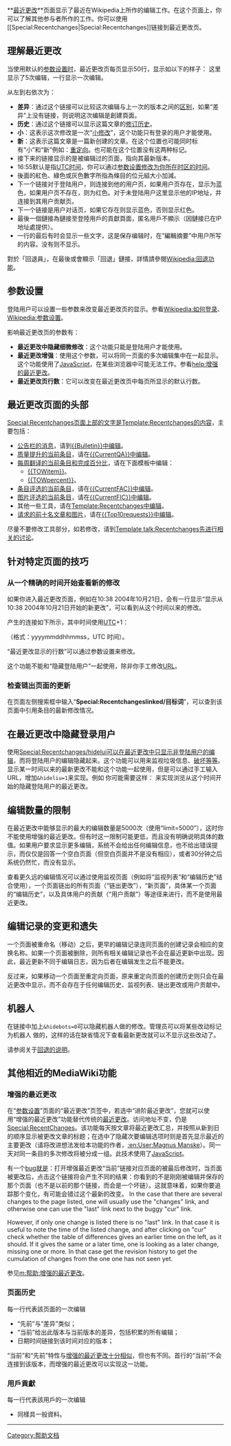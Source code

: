 **[最近更改](../Page/Special:Recentchanges.md "wikilink")**页面显示了最近在Wikipedia上所作的编辑工作。在这个页面上，你可以了解其他参与者所作的工作。你可以使用\[\[Special:Recentchanges|Special:Recentchanges\]\]链接到最近更改页。

## 理解最近更改

当使用默认的[参数设置时](https://zh.wikipedia.org/wiki/help:参数设置 "wikilink")，最近更改页每页显示50行，显示如以下的样子：
 这里显示了5次编辑，一行显示一次编辑。

从左到右依次为：

  - **差异**：通过这个链接可以比较这次编辑与上一次的版本之间的[区别](https://zh.wikipedia.org/wiki/help:不同修订版本之间的差异 "wikilink")，如果“差异”上没有链接，则说明这次编辑是創建頁面。
  - **历史**：通过这个链接可以显示这篇文章的[修订历史](https://zh.wikipedia.org/wiki/help:页面历史 "wikilink")。
  - **小**：这表示这次修改是一次“[小修改](https://zh.wikipedia.org/wiki/help:小修改 "wikilink")”，这个功能只有登录的用户才能使用。
  - **新**：这表示这篇文章是一篇新创建的文章。在这个位置也可能同时标有“小”和“新”例如：[重定向](https://zh.wikipedia.org/wiki/Wikipedia:重定向 "wikilink")。也可能在这个位置没有这两种标记。
  - 接下来的链接显示的是被编辑过的页面，指向其最新版本。
  - 16:55默认是指[UTC时间](../Page/UTC.md "wikilink")，你可以通过[参数设置修改为你所在时区的时间](https://zh.wikipedia.org/wiki/Wikipedia:参数设置 "wikilink")。
  - 後面的紅色、綠色或灰色數字所指為條目的位元組大小加減。
  - 下一个链接对于登陆用户，则连接到他的用户页，如果用户页存在，显示为蓝色，如果用户页不存在，则为红色。对于未登陆用户这里显示他的IP地址，并连接到其用户贡献页。
  - 下一个链接是用户对话页，如果它存在则显示蓝色，否则显示红色。
  - 最後一個鏈接為鏈接至登陸用戶的貢獻頁面，匿名用戶不顯示（因鏈接已在IP地址處提供）。
  - 一行的最后有时会显示一些文字，这是保存编辑时，在“編輯摘要”中用户所写的内容。没有则不显示。

對於「回退員」，在最後或會顯示「回退」鏈接，詳情請參閱[Wikipedia:回退功能](https://zh.wikipedia.org/wiki/Wikipedia:回退功能 "wikilink")。

## 参数设置

登陆用户可以设置一些参数来改变最近更改页的显示。参看[Wikipedia:如何登录](https://zh.wikipedia.org/wiki/Wikipedia:如何登录 "wikilink")、[Wikipedia:参数设置](https://zh.wikipedia.org/wiki/Wikipedia:参数设置 "wikilink")。

影响最近更改页的参数有：

  - **最近更改中隐藏细微修改**：这个功能只能是登陆用户才能使用。
  - **最近更改增强**：使用这个参数，可以将同一页面的多次编辑集中在一起显示。这个功能使用了[JavaScript](../Page/JavaScript.md "wikilink")，在某些浏览器中可能无法工作。参看[help:增强的最近更改](https://zh.wikipedia.org/wiki/help:增强的最近更改 "wikilink")。
  - **最近更改页行数**：它可以改变在最近更改页中每页所显示的默认行数。

## 最近更改页面的头部

[Special:Recentchanges页面上部的文字是](../Page/Special:Recentchanges.md "wikilink")[Template:Recentchanges的内容](../Page/Template:Recentchanges.md "wikilink")，主要包括：

  - [公告栏的消息](https://zh.wikipedia.org/wiki/Wikipedia:公告栏 "wikilink")，请到[{{Bulletin}}中编辑](../Page/Template:Bulletin.md "wikilink")。
  - [质量提升的当前条目](https://zh.wikipedia.org/wiki/Wikipedia:条目质量提升计划 "wikilink")，请在[{{CurrentQA}}中编辑](../Page/Template:CurrentQA.md "wikilink")。
  - [每周翻译的当前条目和完成百分比](https://zh.wikipedia.org/wiki/Wikipedia:每周翻译 "wikilink")，请在下面模板中编辑：
      - [{{TOWitem}}](../Page/Template:TOWitem.md "wikilink")。
      - [{{TOWpercent}}](../Page/Template:TOWpercent.md "wikilink")。
  - [条目评选的当前条目](https://zh.wikipedia.org/wiki/Wikipedia:条目评选 "wikilink")，请在[{{CurrentFAC}}中编辑](../Page/Template:CurrentFAC.md "wikilink")。
  - [图片评选的当前条目](https://zh.wikipedia.org/wiki/Wikipedia:特色圖片評選 "wikilink")，请在[{{CurrentFIC}}中编辑](../Page/Template:CurrentFIC.md "wikilink")。
  - 其他一些工具，请在[Template:Recentchanges中编辑](../Page/Template:Recentchanges.md "wikilink")。
  - [请求的前十名文章和图片](https://zh.wikipedia.org/wiki/Wikipedia:请求文章 "wikilink")，请在[{{Top10requests}}中编辑](../Page/Template:Top10requests.md "wikilink")。

尽量不要修改工具部分，如若修改，请到[Template
talk:Recentchanges先进行相关的讨论](../Page/Template_talk:Recentchanges.md "wikilink")。

## 针对特定页面的技巧

### 从一个精确的时间开始查看新的修改

如果你进入最近更改页面，例如在10:38 2004年10月21日，会有一行显示“显示从10:38
2004年10月21日开始的新更改”，可以看到从这个时间以来的修改。

产生的连接如下所示，其中时间使用[UTC](../Page/UTC.md "wikilink")+1：

（格式：yyyymmddhhmmss，UTC 时间）。

“最近更改显示的行数”可以通过参数设置来修改。

这个功能不能和“隐藏登陆用户”一起使用，除非你手工修改[URL](../Page/URL.md "wikilink")。

### 检查链出页面的更新

在页面左侧搜索框中输入“**Special:Recentchangeslinked/目标词**”，可以查到该页面中引用条目的最新修改情况。

## 在最近更改中隐藏登录用户

使用[Special:Recentchanges/hidelui可以在最近更改中只显示非登陆用户的编辑](../Page/Special:Recentchanges/hidelui.md "wikilink")，而将登陆用户的编辑隐藏起来。这个功能可以用来监视垃圾信息、[破坏等等](../Page/破坏.md "wikilink")。显示某一时间以来的最新更改不能和这个功能一起使用，但是可以通过手工输入URL，增加`&hideliu=1`来实现。例如
 你可能需要这样：  来实现浏览从这个时间开始的隐藏登陆用户的最近更改。

## 编辑数量的限制

在最近更改中能够显示的最大的编辑数量是5000次（使用“limit=5000”），这时你不能使用增强的最近更改。但有时这一限制可能更低，而且没有明确说明具体的数值。如果用户要求显示更多编辑，系统不会给出任何编辑信息，也不给出错误提示，而仅仅是回答一个空白页面（但空白页面并不是没有相应），或者30分钟之后系统仍然忙，而没有显示。

查看更久远的编辑情况可以通过使用监视页面（例如将“监视列表”和“编辑历史”结合使用），一个页面链出的所有页面（“链出更改”），“新页面”，具体某一个页面的“编辑历史”，以及具体用户的贡献（“用户贡献”）等途径来进行，而不是使用最近更改。

## 编辑记录的变更和遗失

一个页面被重命名（移动）之后，更早的编辑记录连同页面的创建记录会相应的变换名称。如果一个页面被删除，则所有相关编辑记录也不会在最近更新中出现。因此，最近更新不同于编辑日志，因为后者在编辑发生之后不能更改。

反过来，如果移动一个页面至重定向页面，原来重定向页面的创建历史则只会在最近更改中显示，而不会存在于任何编辑历史、监视列表、链出更改或用户贡献中。

## 机器人

在链接中加上`&hidebots=0`可以隐藏机器人做的修改。管理员可以将某些改动标记为机器人
做的，这样的话在缺省情况下查看最新更改就可以不显示这些改动了。

请参阅关于[回退的说明](https://zh.wikipedia.org/wiki/Help:如何把页面恢复到早期版本 "wikilink")。

## 其他相近的MediaWiki功能

### 增强的最近更改

在“[参数设置](../Page/Special:Preferences.md "wikilink")”页面的“最近更改”页签中，若选中“进阶最近更改”，您就可以使用“增强的最近更改”功能替代传统的[最近更改](https://zh.wikipedia.org/wiki/Help:最近更改 "wikilink")。访问地址不变，仍是[Special:RecentChanges](../Page/Special:RecentChanges.md "wikilink")。该功能每天按文章将最近更改汇总，并按照从新到旧的顺序显示被更改文章的标题；在选中了隐藏次要编辑选项时则是首先显示最近的主要更改（请将改进想法发给本功能的作者，[:en:User:Magnus
Manske](../Page/:en:User:Magnus_Manske.md "wikilink")）。同一天对同一条目的多次修改将被分成一组。此技术使用了[JavaScript](../Page/JavaScript.md "wikilink")。

有一个[bug就是](../Page/程序错误.md "wikilink")：打开增强最近更改“当前”链接对应页面的被最后修改时，当页面被更改后，点击这个链接将会产生不同的结果：你看到的不是刚刚被编辑并保存的那个页面（也不是以前的那个链接，而会是一个坏链）。这就意味着，如果你要追踪那个变化，有可能会错过这个最新的改变。
 In the case that there are several changes to the page listed, one will
usually use the "changes" link, and otherwise one can use the "last"
link next to the buggy "cur" link.

However, if only one change is listed there is no "last" link. In that
case it is useful to note the time of the listed change, and after
clicking on "cur" check whether the table of differences gives an
earlier time on the left, as it should. If it gives the same or a later
time, one is looking as a later change, missing one or more. In that
case get the revision history to get the cumulation of changes from the
one one has not seen yet.

参见[m:帮助:增强的最近更改](../Page/m:帮助:增强的最近更改.md "wikilink")。

### 页面历史

每一行代表該页面的一次编辑

  - “先前”与“差异”类似；
  - “当前”给出此版本与当前版本的差异，包括积累的所有编辑；
  - 日期时间链接到该时间对应的版本；

“当前”和“先前”特性与[增强的最近更改十分相似](https://zh.wikipedia.org/wiki/Help:增强的最近更改 "wikilink")，但也有不同。首行的“当前”不会连接到该版本，而增强的最近更改可以实现这一功能。

### 用戶貢獻

每一行代表該用戶的一次编辑

  - 同樣具一般資料。

-----

[Category:帮助文档](https://zh.wikipedia.org/wiki/Category:帮助文档 "wikilink")